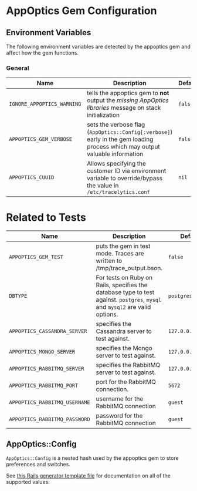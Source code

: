 # AppOptics Gem Configuration

## Environment Variables

The following environment variables are detected by the appoptics gem and affect how the gem functions.

### General

Name | Description | Default
---- | ----------- | -------
`IGNORE_APPOPTICS_WARNING` | tells the appoptics gem to __not__ output the _missing AppOptics libraries_ message on stack initialization | `false`
`APPOPTICS_GEM_VERBOSE` | sets the verbose flag (`AppOptics::Config[:verbose]`) early in the gem loading process which may output valuable information | `false`
`APPOPTICS_CUUID` | Allows specifying the customer ID via environment variable to override/bypass the value in `/etc/tracelytics.conf` | `nil`

# Related to Tests

Name | Description | Default
---- | ----------- | -------
`APPOPTICS_GEM_TEST` | puts the gem in test mode.  Traces are written to /tmp/trace_output.bson. | `false`
`DBTYPE` | For tests on Ruby on Rails, specifies the database type to test against.  `postgres`, `mysql` and `mysql2` are valid options. | `postgres`
`APPOPTICS_CASSANDRA_SERVER` | specifies the Cassandra server to test against. | `127.0.0.1:9160`
`APPOPTICS_MONGO_SERVER` | specifies the Mongo server to test against. | `127.0.0.1:27017`
`APPOPTICS_RABBITMQ_SERVER` | specifies the RabbitMQ server to test against. | `127.0.0.1`
`APPOPTICS_RABBITMQ_PORT` | port for the RabbitMQ connection. | `5672`
`APPOPTICS_RABBITMQ_USERNAME` | username for the RabbitMQ connection | `guest`
`APPOPTICS_RABBITMQ_PASSWORD` | password for the RabbitMQ connection | `guest`

## AppOptics::Config

`AppOptics::Config` is a nested hash used by the appoptics gem to store preferences and switches.

See [this Rails generator template file](https://github.com/tracelytics/oboe-ruby/blob/master/lib/rails/generators/appoptics/templates/appoptics_initializer.rb) for documentation on all of the supported values.
